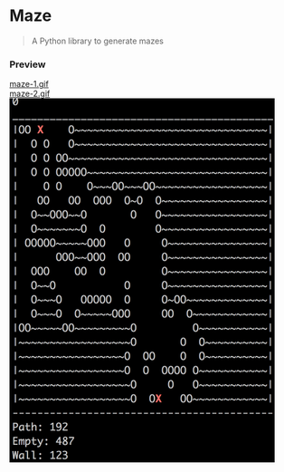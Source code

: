 # Maze
> A Python library to generate mazes


### Preview
[maze-1.gif](https://raw.githubusercontent.com/FloydaGithub/maze/master/res/maze-1.gif)  
[maze-2.gif](https://raw.githubusercontent.com/FloydaGithub/maze/master/res/maze-2.gif)  
![maze-1.gif](https://github.com/FloydaGithub/maze/blob/master/res/maze-1.gif)

